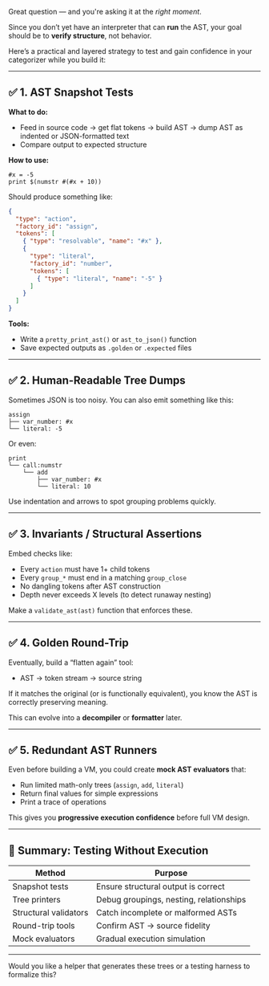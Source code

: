 Great question — and you're asking it at the *right moment*.

Since you don’t yet have an interpreter that can **run** the AST, your goal should be to **verify structure**, not behavior.

Here’s a practical and layered strategy to test and gain confidence in your categorizer while you build it:

---

## ✅ 1. **AST Snapshot Tests**

**What to do:**

* Feed in source code → get flat tokens → build AST → dump AST as indented or JSON-formatted text
* Compare output to expected structure

**How to use:**

```euphoria
#x = -5
print $(numstr #(#x + 10))
```

Should produce something like:

```json
{
  "type": "action",
  "factory_id": "assign",
  "tokens": [
    { "type": "resolvable", "name": "#x" },
    {
      "type": "literal",
      "factory_id": "number",
      "tokens": [
        { "type": "literal", "name": "-5" }
      ]
    }
  ]
}
```

**Tools:**

* Write a `pretty_print_ast()` or `ast_to_json()` function
* Save expected outputs as `.golden` or `.expected` files

---

## ✅ 2. **Human-Readable Tree Dumps**

Sometimes JSON is too noisy. You can also emit something like this:

```text
assign
├── var_number: #x
└── literal: -5
```

Or even:

```text
print
└── call:numstr
    └── add
        ├── var_number: #x
        └── literal: 10
```

Use indentation and arrows to spot grouping problems quickly.

---

## ✅ 3. **Invariants / Structural Assertions**

Embed checks like:

* Every `action` must have 1+ child tokens
* Every `group_*` must end in a matching `group_close`
* No dangling tokens after AST construction
* Depth never exceeds X levels (to detect runaway nesting)

Make a `validate_ast(ast)` function that enforces these.

---

## ✅ 4. **Golden Round-Trip**

Eventually, build a “flatten again” tool:

* AST → token stream → source string

If it matches the original (or is functionally equivalent), you know the AST is correctly preserving meaning.

This can evolve into a **decompiler** or **formatter** later.

---

## ✅ 5. **Redundant AST Runners**

Even before building a VM, you could create **mock AST evaluators** that:

* Run limited math-only trees (`assign`, `add`, `literal`)
* Return final values for simple expressions
* Print a trace of operations

This gives you **progressive execution confidence** before full VM design.

---

## 🧠 Summary: Testing Without Execution

| Method                | Purpose                                 |
| --------------------- | --------------------------------------- |
| Snapshot tests        | Ensure structural output is correct     |
| Tree printers         | Debug groupings, nesting, relationships |
| Structural validators | Catch incomplete or malformed ASTs      |
| Round-trip tools      | Confirm AST -> source fidelity          |
| Mock evaluators       | Gradual execution simulation            |

---

Would you like a helper that generates these trees or a testing harness to formalize this?
